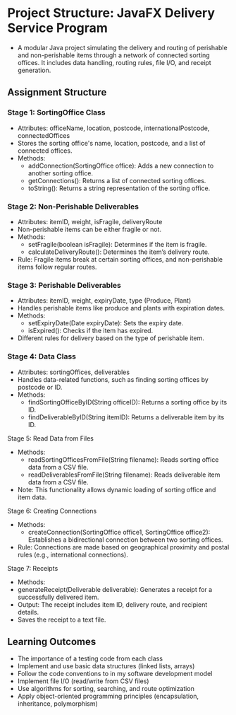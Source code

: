 # Project Structure: JavaFX Delivery Service Program
- A modular Java project simulating the delivery and routing of perishable and non-perishable items through a network of connected sorting offices. It includes data handling, routing rules, file I/O, and receipt generation.

## Assignment Structure

### Stage 1: SortingOffice Class
- Attributes: officeName, location, postcode, internationalPostcode, connectedOffices
- Stores the sorting office's name, location, postcode, and a list of connected offices.
- Methods:
  -   addConnection(SortingOffice office): Adds a new connection to another sorting office.
  -   getConnections(): Returns a list of connected sorting offices.
  -   toString(): Returns a string representation of the sorting office.

### Stage 2: Non-Perishable Deliverables
- Attributes: itemID, weight, isFragile, deliveryRoute
- Non-perishable items can be either fragile or not.
- Methods:
  - setFragile(boolean isFragile): Determines if the item is fragile.
  - calculateDeliveryRoute(): Determines the item’s delivery route.
- Rule: Fragile items break at certain sorting offices, and non-perishable items follow regular routes.

### Stage 3: Perishable Deliverables
- Attributes: itemID, weight, expiryDate, type (Produce, Plant)
- Handles perishable items like produce and plants with expiration dates.
- Methods:
  - setExpiryDate(Date expiryDate): Sets the expiry date.
  - isExpired(): Checks if the item has expired.
- Different rules for delivery based on the type of perishable item.

### Stage 4: Data Class
- Attributes: sortingOffices, deliverables
- Handles data-related functions, such as finding sorting offices by postcode or ID.
- Methods:
  - findSortingOfficeByID(String officeID): Returns a sorting office by its ID.
  - findDeliverableByID(String itemID): Returns a deliverable item by its ID.

Stage 5: Read Data from Files
- Methods:
  - readSortingOfficesFromFile(String filename): Reads sorting office data from a CSV file.
  - readDeliverablesFromFile(String filename): Reads deliverable item data from a CSV file.
- Note: This functionality allows dynamic loading of sorting office and item data.

Stage 6: Creating Connections
- Methods:
  - createConnection(SortingOffice office1, SortingOffice office2): Establishes a bidirectional connection between two sorting offices.
- Rule: Connections are made based on geographical proximity and postal rules (e.g., international connections).

Stage 7: Receipts
- Methods:
-   generateReceipt(Deliverable deliverable): Generates a receipt for a successfully delivered item.
-   Output: The receipt includes item ID, delivery route, and recipient details.
-   Saves the receipt to a text file.


## Learning Outcomes
- The importance of a testing code from each class
- Implement and use basic data structures (linked lists, arrays)
- Follow the code conventions to in my software development model
- Implement file I/O (read/write from CSV files)
- Use algorithms for sorting, searching, and route optimization
- Apply object-oriented programming principles (encapsulation, inheritance, polymorphism)




